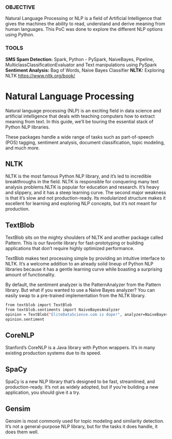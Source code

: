 ### OBJECTIVE
Natural Language Processing or NLP is a field of Artificial Intelligence that gives the machines the ability to read, understand and derive meaning from human languages. This PoC was done to explore the different NLP options using Python. 

### TOOLS
**SMS Spam Detection:**  Spark, Python - PySpark, NaiveBayes, Pipeline, MulticlassClassificationEvaluator and Text manipulations using PySpark
**Sentiment Analysis:**  Bag of Words, Naive Bayes Classifier
**NLTK:** Exploring NLTK https://www.nltk.org/book/

# Natural Language Processing 
Natural language processing (NLP) is an exciting field in data science and artificial intelligence that deals with teaching computers how to extract meaning from text. In this guide, we’ll be touring the essential stack of Python NLP libraries.

These packages handle a wide range of tasks such as part-of-speech (POS) tagging, sentiment analysis, document classification, topic modeling, and much more.

## NLTK 
NLTK is the most famous Python NLP library, and it’s led to incredible breakthroughs in the field. NLTK is responsible for conquering many text analysis problems.NLTK is popular for education and research. It’s heavy and slippery, and it has a steep learning curve. The second major weakness is that it’s slow and not production-ready.
Its modularized structure makes it excellent for learning and exploring NLP concepts, but it’s not meant for production.

## TextBlob 
TextBlob sits on the mighty shoulders of NLTK and another package called Pattern. This is our favorite library for fast-prototyping or building applications that don’t require highly optimized performance.

TextBlob makes text processing simple by providing an intuitive interface to NLTK. It’s a welcome addition to an already solid lineup of Python NLP libraries because it has a gentle learning curve while boasting a surprising amount of functionality.

By default, the sentiment analyzer is the PatternAnalyzer from the Pattern library. But what if you wanted to use a Naive Bayes analyzer? You can easily swap to a pre-trained implementation from the NLTK library.

```sh
from textblob import TextBlob
from textblob.sentiments import NaiveBayesAnalyzer
opinion = TextBlob("EliteDataScience.com is dope!", analyzer=NaiveBayesAnalyzer())
opinion.sentiment
```
## CoreNLP
Stanford’s CoreNLP is a Java library with Python wrappers. It’s in many existing production systems due to its speed.
## SpaCy 
SpaCy is a new NLP library that’s designed to be fast, streamlined, and production-ready. It’s not as widely adopted, but if you’re building a new application, you should give it a try.

## Gensim 
Gensim is most commonly used for topic modeling and similarity detection. It’s not a general-purpose NLP library, but for the tasks it does handle, it does them well.

